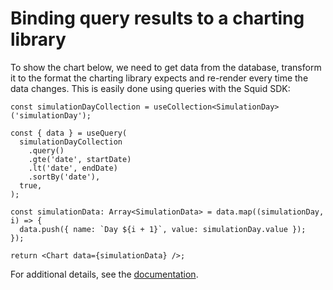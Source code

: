 # Binding query results to a charting library

To show the chart below, we need to get data from the database, transform it to the format the charting library expects
and re-render every time the data changes. This is easily done using queries with the Squid SDK:

```tsx
const simulationDayCollection = useCollection<SimulationDay>('simulationDay');

const { data } = useQuery(
  simulationDayCollection
    .query()
    .gte('date', startDate)
    .lt('date', endDate)
    .sortBy('date'),
  true,
);

const simulationData: Array<SimulationData> = data.map((simulationDay, i) => {
  data.push({ name: `Day ${i + 1}`, value: simulationDay.value });
});

return <Chart data={simulationData} />;
```

For additional details, see the <a target="_blank" href="https://docs.squid.cloud/docs/development-tools/client-sdk/queries">
documentation</a>.
